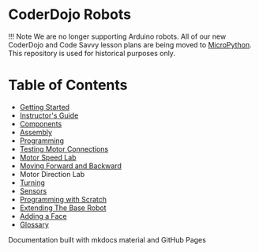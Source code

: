 # CoderDojo Robots

!!! Note
     We are no longer supporting Arduino robots.  All of our
     new CoderDojo and Code Savvy lesson plans are being
     moved to [MicroPython](https://www.coderdojotc.org/micropython/).
     This repository is used for historical purposes only.

# Table of Contents

* [Getting Started](getting-started.md)
* [Instructor's Guide](instructors-guide.md)
* [Components](components.md)
* [Assembly](assembly.md)
* [Programming](programming.md)
* [Testing Motor Connections](testing-motor-connections.md)
* [Motor Speed Lab](motor-speed-lab.md)
* [Moving Forward and Backward](moving-forward-and-backward.md)
* Motor Direction Lab
* [Turning](turning.md)
* [Sensors](sensors.md)
* [Programming with Scratch](programming-with-scratch.md)
* [Extending The Base Robot](extending-the-base-robot.md)
* [Adding a Face](face-bot.md)
* [Glossary](glossary.md)

Documentation built with mkdocs material and GitHub Pages 